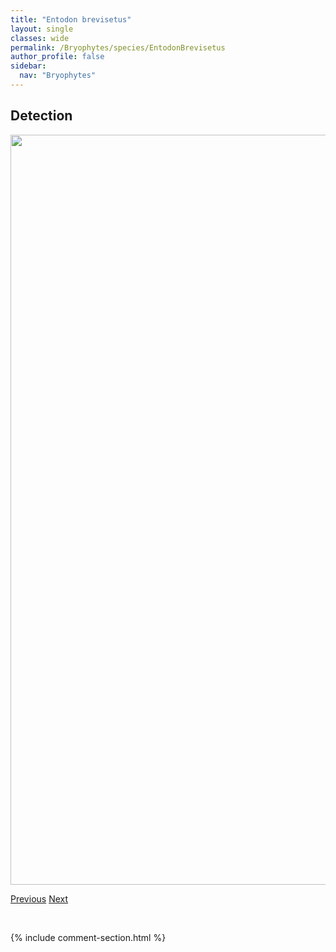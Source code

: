 ```yaml
---
title: "Entodon brevisetus"
layout: single
classes: wide
permalink: /Bryophytes/species/EntodonBrevisetus
author_profile: false
sidebar:
  nav: "Bryophytes"
---
```


<h2>Detection</h2>

<a href="https://drive.google.com/uc?export=view&id=1ugIBJw1ucFKXJZg6JT2Yp4jPX50mgv1G">
<img src="https://drive.google.com/uc?export=view&id=1ugIBJw1ucFKXJZg6JT2Yp4jPX50mgv1G" height = "1200" width = "800">
</a>


<a href="/DevelopmentWebsite/Bryophytes/species/EncalyptaVulgaris" class="pagination--pager" title="Encalypta vulgaris">Previous</a> <a href="/DevelopmentWebsite/Bryophytes/species/EntodonCladorrhizans" class="pagination--pager" title="Entodon cladorrhizans">Next</a>

<p>&nbsp;</p>

{% include comment-section.html %}

